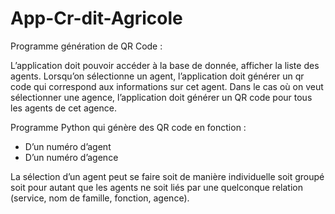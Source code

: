 # App-Cr-dit-Agricole


Programme génération de QR Code : 
 
L’application doit pouvoir accéder à la base de donnée, afficher la liste des agents. Lorsqu’on sélectionne un agent, l’application doit générer un qr code qui correspond aux informations sur cet agent. Dans le cas où on veut sélectionner une agence, l’application doit générer un QR code pour tous les agents de cet agence.



Programme Python qui génère des QR code en fonction : 
-	D’un numéro d’agent
-	D’un numéro d’agence 

La sélection d’un agent peut se faire soit de manière individuelle soit groupé soit pour autant que les agents ne soit liés par une quelconque relation (service, nom de famille, fonction, agence).
